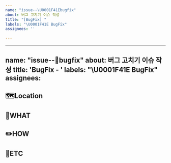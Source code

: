 ```yaml
---
name: "issue--\U0001F41Ebugfix"
about: 버그 고치기 이슈 작성
title: "[BugFix] "
labels: "\U0001F41E BugFix"
assignees: ''

---
```


---
name: "issue--🐞bugfix"
about: 버그 고치기 이슈 작성
title: 'BugFix - '
labels: "\U0001F41E BugFix"
assignees:
---

🗺️Location
-
<!-- 버그 발생 위치 -->

🤷WHAT
-
<!-- 어떤 문제가 발생했는지 -->

✏️HOW
-
<!-- 어떻게 해결했는지 -->

🐾ETC
-
